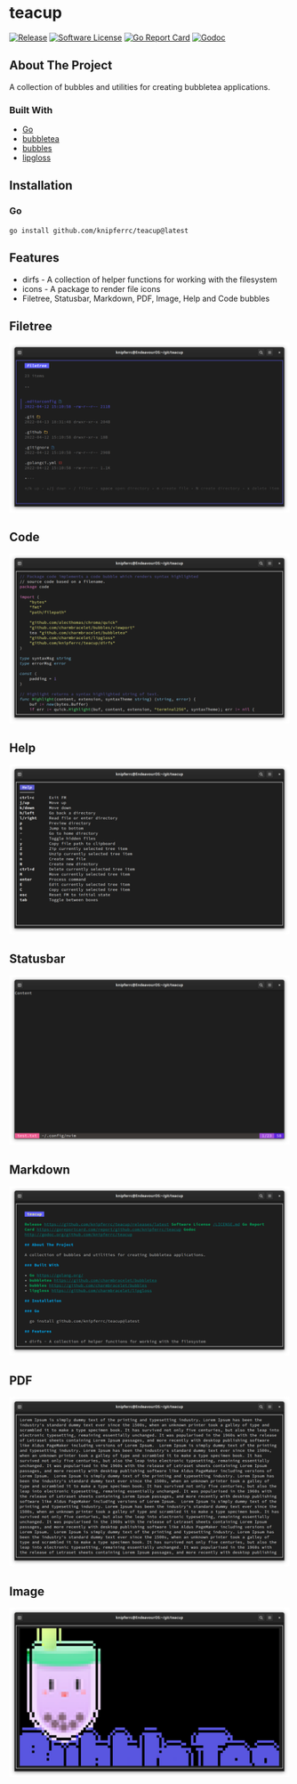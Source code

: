 # teacup

[![Release](https://img.shields.io/github/release/knipferrc/teacup.svg?style=flat-square)](https://github.com/knipferrc/teacup/releases/latest)
[![Software License](https://img.shields.io/badge/license-MIT-brightgreen.svg?style=flat-square)](LICENSE.md)
[![Go Report Card](https://goreportcard.com/badge/github.com/knipferrc/teacup?style=flat-square)](https://goreportcard.com/report/github.com/knipferrc/teacup)
[![Godoc](https://godoc.org/github.com/knipferrc/teacup?status.svg&style=flat-square)](http://godoc.org/github.com/knipferrc/teacup)

## About The Project

A collection of bubbles and utilities for creating bubbletea applications.

### Built With

- [Go](https://golang.org/)
- [bubbletea](https://github.com/charmbracelet/bubbletea)
- [bubbles](https://github.com/charmbracelet/bubbles)
- [lipgloss](https://github.com/charmbracelet/lipgloss)

## Installation

### Go

```
go install github.com/knipferrc/teacup@latest
```

## Features

- dirfs - A collection of helper functions for working with the filesystem
- icons - A package to render file icons
- Filetree, Statusbar, Markdown, PDF, Image, Help and Code bubbles

## Filetree

![filetree](./assets/filetree.png)

## Code

![code](./assets/code.png)

## Help

![help](./assets/help.png)

## Statusbar

![statusbar](./assets/statusbar.png)

## Markdown

![markdown](./assets/markdown.png)

## PDF

![PDF](./assets/pdf.png)

## Image

![image](./assets/image.png)
